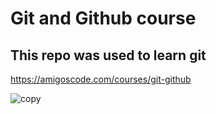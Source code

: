 # Git and Github course

## This repo was used to learn git

https://amigoscode.com/courses/git-github

![copy](https://user-images.githubusercontent.com/103794816/194396873-4d59ec20-45cb-4a9d-9c03-d4b5eeaf2af0.png)
